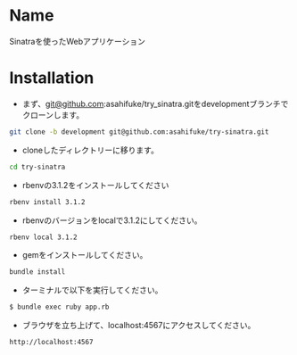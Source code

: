 # Name
 Sinatraを使ったWebアプリケーション

 # Installation
 - まず、git@github.com:asahifuke/try_sinatra.gitをdevelopmentブランチでクローンします。
```bash
git clone -b development git@github.com:asahifuke/try-sinatra.git
```

- cloneしたディレクトリーに移ります。
```bash
cd try-sinatra
```

- rbenvの3.1.2をインストールしてください
```bash
rbenv install 3.1.2
```

- rbenvのバージョンをlocalで3.1.2にしてください。
```bash
rbenv local 3.1.2
```

- gemをインストールしてください。
```bash
bundle install 
```
- ターミナルで以下を実行してください。
```bash
$ bundle exec ruby app.rb
```

- ブラウザを立ち上げて、localhost:4567にアクセスしてください。
```http
http://localhost:4567
```
